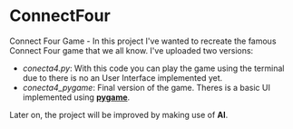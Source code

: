 # ConnectFour
Connect Four Game - In this project I've wanted to recreate the famous Connect Four game that we all know.
I've uploaded two versions:
- *conecta4.py*: With this code you can play the game using the terminal due to there is no an User Interface implemented yet.
- *conecta4_pygame*: Final version of the game. Theres is a basic UI implemented using [**pygame**](https://www.pygame.org/news).

Later on, the project will be improved by making use of **AI**.
